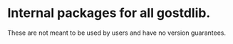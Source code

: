 # Internal packages for all gostdlib.
These are not meant to be used by users and have no version guarantees.
